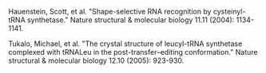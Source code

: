 Hauenstein, Scott, et al. "Shape-selective RNA recognition by cysteinyl-tRNA synthetase." Nature structural & molecular biology 11.11 (2004): 1134-1141.

Tukalo, Michael, et al. "The crystal structure of leucyl-tRNA synthetase complexed with tRNALeu in the post-transfer–editing conformation." Nature structural & molecular biology 12.10 (2005): 923-930.